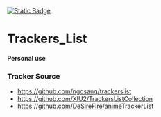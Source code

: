 [![Static Badge](https://img.shields.io/badge/license-GPL%20v3.0-blue?logo=github)](https://github.com/boxmiao2486/Trackers_List/blob/main/LICENSE)

# Trackers_List
**Personal use**
### Tracker Source
* https://github.com/ngosang/trackerslist
* https://github.com/XIU2/TrackersListCollection
* https://github.com/DeSireFire/animeTrackerList

